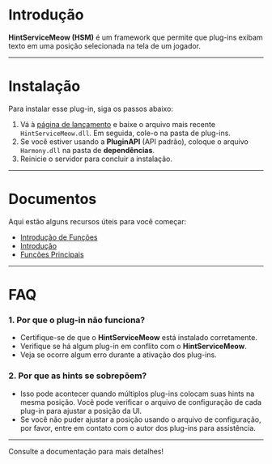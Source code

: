 # Introdução
**HintServiceMeow (HSM)** é um framework que permite que plug-ins exibam texto em uma posição selecionada na tela de um jogador.

---

# Instalação

Para instalar esse plug-in, siga os passos abaixo:

1. Vá à [página de lançamento](#) e baixe o arquivo mais recente `HintServiceMeow.dll`. Em seguida, cole-o na pasta de plug-ins.
2. Se você estiver usando a **PluginAPI** (API padrão), coloque o arquivo `Harmony.dll` na pasta de **dependências**.
3. Reinicie o servidor para concluir a instalação.

---

# Documentos

Aqui estão alguns recursos úteis para você começar:

- [Introdução de Funções](Features.md)
- [Introdução](GettingStarted.md)
- [Funções Principais](CoreFeatures.md)

---

# FAQ

### 1. Por que o plug-in não funciona?
- Certifique-se de que o **HintServiceMeow** está instalado corretamente.
- Verifique se há algum plug-in em conflito com o **HintServiceMeow**.
- Veja se ocorre algum erro durante a ativação dos plug-ins.

### 2. Por que as hints se sobrepõem?
- Isso pode acontecer quando múltiplos plug-ins colocam suas hints na mesma posição. Você pode verificar o arquivo de configuração de cada plug-in para ajustar a posição da UI.
- Se você não puder ajustar a posição usando o arquivo de configuração, por favor, entre em contato com o autor dos plug-ins para assistência.

---

Consulte a documentação para mais detalhes!
